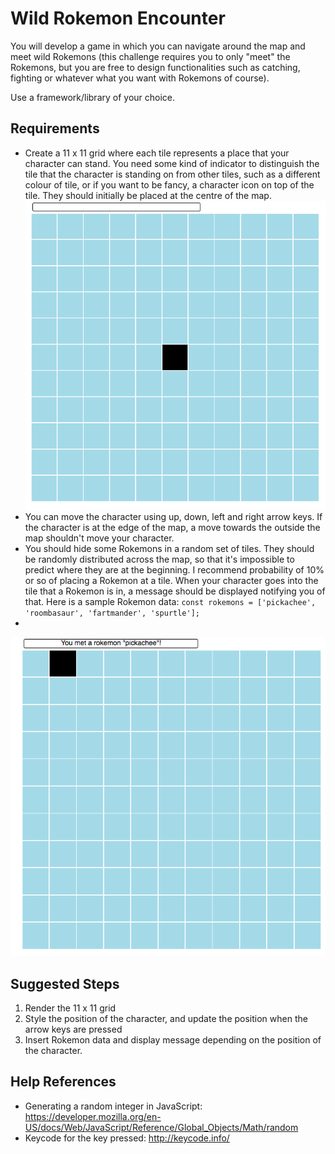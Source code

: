 # Wild Rokemon Encounter

You will develop a game in which you can navigate around the map and meet wild Rokemons (this challenge requires you to only "meet" the Rokemons, but you are free to design functionalities such as catching, fighting or whatever what you want with Rokemons of course).

Use a framework/library of your choice.

## Requirements

* Create a 11 x 11 grid where each tile represents a place that your character can stand. You need some kind of indicator to distinguish the tile that the character is standing on from other tiles, such as a different colour of tile, or if you want to be fancy, a character icon on top of the tile. They should initially be placed at the centre of the map.
![alt text](wild_rokemon_encounter_0.png)
* You can move the character using up, down, left and right arrow keys. If the character is at the edge of the map, a move towards the outside the map shouldn't move your character.
* You should hide some Rokemons in a random set of tiles. They should be randomly distributed across the map, so that it's impossible to predict where they are at the beginning. I recommend probability of 10% or so of placing a Rokemon at a tile. When your character goes into the tile that a Rokemon is in, a message should be displayed notifying you of that. Here is a sample Rokemon data:
`const rokemons = ['pickachee', 'roombasaur', 'fartmander', 'spurtle'];`
* 

![alt text](wild_rokemon_encounter_1.png)

## Suggested Steps

1. Render the 11 x 11 grid
2. Style the position of the character, and update the position when the arrow keys are pressed
3. Insert Rokemon data and display message depending on the position of the character.

## Help References
* Generating a random integer in JavaScript: https://developer.mozilla.org/en-US/docs/Web/JavaScript/Reference/Global_Objects/Math/random
* Keycode for the key pressed: http://keycode.info/